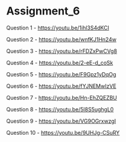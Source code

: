 # Assignment_6

Question 1 - https://youtu.be/1ihl3S4dKCI

Question 2 - https://youtu.be/wnfKJ1Hn24w

Question 3 - https://youtu.be/rFDZxPwCVg8

Question 4 - https://youtu.be/2-eE-d_coSk

Question 5 - https://youtu.be/F9Gpz1yDqOg

Question 6 - https://youtu.be/fYJNEMwIzVE

Question 7 - https://youtu.be/Hn-EhZQEZBU

Question 8 - https://youtu.be/5l8S5ughgL0

Question 9 - https://youtu.be/VG9OGrxwzgI

Question 10 - https://youtu.be/9UHJg-CSuRY
